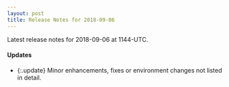 ```yaml
---
layout: post
title: Release Notes for 2018-09-06
---
```


Latest release notes for 2018-09-06 at 1144-UTC.

<div class='updates' markdown='1'>

#### Updates

- {:.update} Minor enhancements, fixes or environment changes not listed in detail.

</div>


